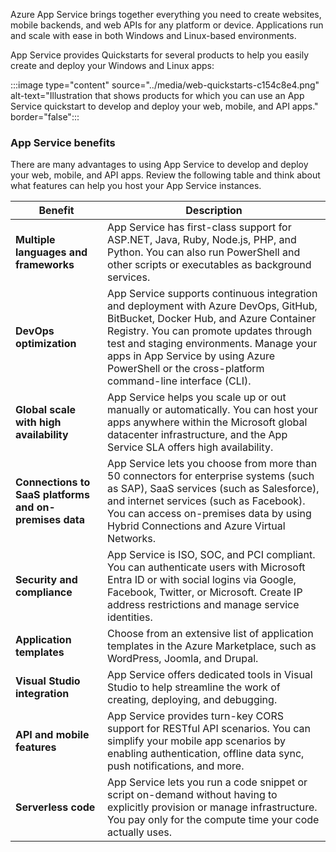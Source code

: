 Azure App Service brings together everything you need to create websites, mobile backends, and web APIs for any platform or device. Applications run and scale with ease in both Windows and Linux-based environments.

App Service provides Quickstarts for several products to help you easily create and deploy your Windows and Linux apps:

:::image type="content" source="../media/web-quickstarts-c154c8e4.png" alt-text="Illustration that shows products for which you can use an App Service quickstart to develop and deploy your web, mobile, and API apps." border="false":::

### App Service benefits

There are many advantages to using App Service to develop and deploy your web, mobile, and API apps. Review the following table and think about what features can help you host your App Service instances.

| Benefit | Description |
| --- | --- |
| **Multiple languages and frameworks** | App Service has first-class support for ASP.NET, Java, Ruby, Node.js, PHP, and Python. You can also run PowerShell and other scripts or executables as background services. |
| **DevOps optimization** | App Service supports continuous integration and deployment with Azure DevOps, GitHub, BitBucket, Docker Hub, and Azure Container Registry. You can promote updates through test and staging environments. Manage your apps in App Service by using Azure PowerShell or the cross-platform command-line interface (CLI). |
| **Global scale with high availability** | App Service helps you scale up or out manually or automatically. You can host your apps anywhere within the Microsoft global datacenter infrastructure, and the App Service SLA offers high availability. |
| **Connections to SaaS platforms and on-premises data** | App Service lets you choose from more than 50 connectors for enterprise systems (such as SAP), SaaS services (such as Salesforce), and internet services (such as Facebook). You can access on-premises data by using Hybrid Connections and Azure Virtual Networks. |
| **Security and compliance** | App Service is ISO, SOC, and PCI compliant. You can authenticate users with Microsoft Entra ID or with social logins via Google, Facebook, Twitter, or Microsoft. Create IP address restrictions and manage service identities. |
| **Application templates** | Choose from an extensive list of application templates in the Azure Marketplace, such as WordPress, Joomla, and Drupal.
| **Visual Studio integration** | App Service offers dedicated tools in Visual Studio to help streamline the work of creating, deploying, and debugging. |
| **API and mobile features** | App Service provides turn-key CORS support for RESTful API scenarios. You can simplify your mobile app scenarios by enabling authentication, offline data sync, push notifications, and more. |
| **Serverless code** | App Service lets you run a code snippet or script on-demand without having to explicitly provision or manage infrastructure. You pay only for the compute time your code actually uses. |
